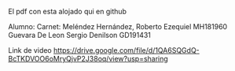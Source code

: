 El pdf con esta alojado qui en github


Alumno: Carnet:
Meléndez Hernández, Roberto Ezequiel MH181960
Guevara De Leon Sergio Denilson GD191431


Link de video
https://drive.google.com/file/d/1QA6SQGdQ-BcTKDVOO6oMryQjvP2J38oq/view?usp=sharing 
